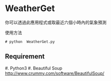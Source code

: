 WeatherGet
======

你可以透過此應用程式或取最近六個小時內的氣象預測


使用方法

    # python  WeatherGet.py

Requirement 
------------
#. Python3
#. Beautiful Soup http://www.crummy.com/software/BeautifulSoup/
